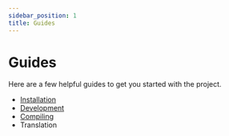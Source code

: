 ```yaml
---
sidebar_position: 1
title: Guides
---
```


# Guides

Here are a few helpful guides to get you started with the project.

- [Installation](guides/installation)
- [Development](guides/development/using-expo)
- [Compiling](guides/compiling/using-expo)
- Translation